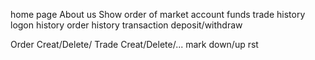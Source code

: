 home page
	About us
	Show order of market
account 
	funds
	trade history
	logon history
	order history
	transaction
		deposit/withdraw

Order Creat/Delete/
Trade Creat/Delete/...
mark down/up
rst
